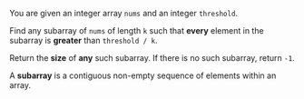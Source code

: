 You are given an integer array `nums` and an integer `threshold`.

Find any subarray of `nums` of length `k` such that **every** element in the subarray is **greater** than `threshold / k`.

Return the **size** of **any** such subarray. If there is no such subarray, return `-1`.

A **subarray** is a contiguous non-empty sequence of elements within an array.